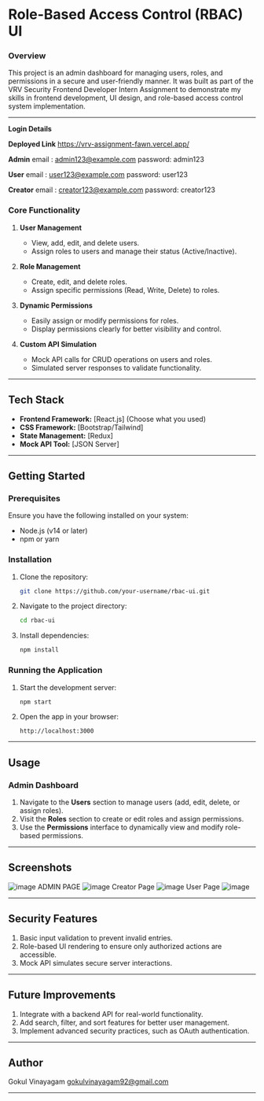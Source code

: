 # **Role-Based Access Control (RBAC) UI**

### **Overview**
This project is an admin dashboard for managing users, roles, and permissions in a secure and user-friendly manner. It was built as part of the VRV Security Frontend Developer Intern Assignment to demonstrate my skills in frontend development, UI design, and role-based access control system implementation.

---
 **Login Details**
 
**Deployed Link** https://vrv-assignment-fawn.vercel.app/

**Admin**
email :  admin123@example.com
password: admin123

**User**
email :  user123@example.com
password: user123

**Creator**
email :  creator123@example.com
password: creator123

### **Core Functionality**
1. **User Management**
   - View, add, edit, and delete users.
   - Assign roles to users and manage their status (Active/Inactive).

2. **Role Management**
   - Create, edit, and delete roles.
   - Assign specific permissions (Read, Write, Delete) to roles.

3. **Dynamic Permissions**
   - Easily assign or modify permissions for roles.
   - Display permissions clearly for better visibility and control.

4. **Custom API Simulation**
   - Mock API calls for CRUD operations on users and roles.
   - Simulated server responses to validate functionality.

---

## **Tech Stack**

- **Frontend Framework:** [React.js] (Choose what you used)
- **CSS Framework:** [Bootstrap/Tailwind]
- **State Management:** [Redux]
- **Mock API Tool:** [JSON Server]

---

## **Getting Started**

### **Prerequisites**
Ensure you have the following installed on your system:
- Node.js (v14 or later)
- npm or yarn

### **Installation**
1. Clone the repository:
   ```bash
   git clone https://github.com/your-username/rbac-ui.git
   ```
2. Navigate to the project directory:
   ```bash
   cd rbac-ui
   ```
3. Install dependencies:
   ```bash
   npm install
   ```

### **Running the Application**
1. Start the development server:
   ```bash
   npm start
   ```
2. Open the app in your browser:
   ```
   http://localhost:3000
   ```

---

## **Usage**

### **Admin Dashboard**
1. Navigate to the **Users** section to manage users (add, edit, delete, or assign roles).
2. Visit the **Roles** section to create or edit roles and assign permissions.
3. Use the **Permissions** interface to dynamically view and modify role-based permissions.

---

## **Screenshots**

![image](https://github.com/user-attachments/assets/66d237a5-46e3-474c-befa-d6cef18df416)
ADMIN PAGE
![image](https://github.com/user-attachments/assets/c61d3855-8421-4a43-830c-e942602f9991)
Creator Page
![image](https://github.com/user-attachments/assets/8b40c6eb-9e97-4302-97a4-0e03abf8bfd1)
User Page
![image](https://github.com/user-attachments/assets/250e51ab-453c-4f9e-abb8-c66c3cf1c386)

---

## **Security Features**
1. Basic input validation to prevent invalid entries.
2. Role-based UI rendering to ensure only authorized actions are accessible.
3. Mock API simulates secure server interactions.

---

## **Future Improvements**
1. Integrate with a backend API for real-world functionality.
2. Add search, filter, and sort features for better user management.
3. Implement advanced security practices, such as OAuth authentication.
---

## **Author**
Gokul Vinayagam 
gokulvinayagam92@gmail.com

---
